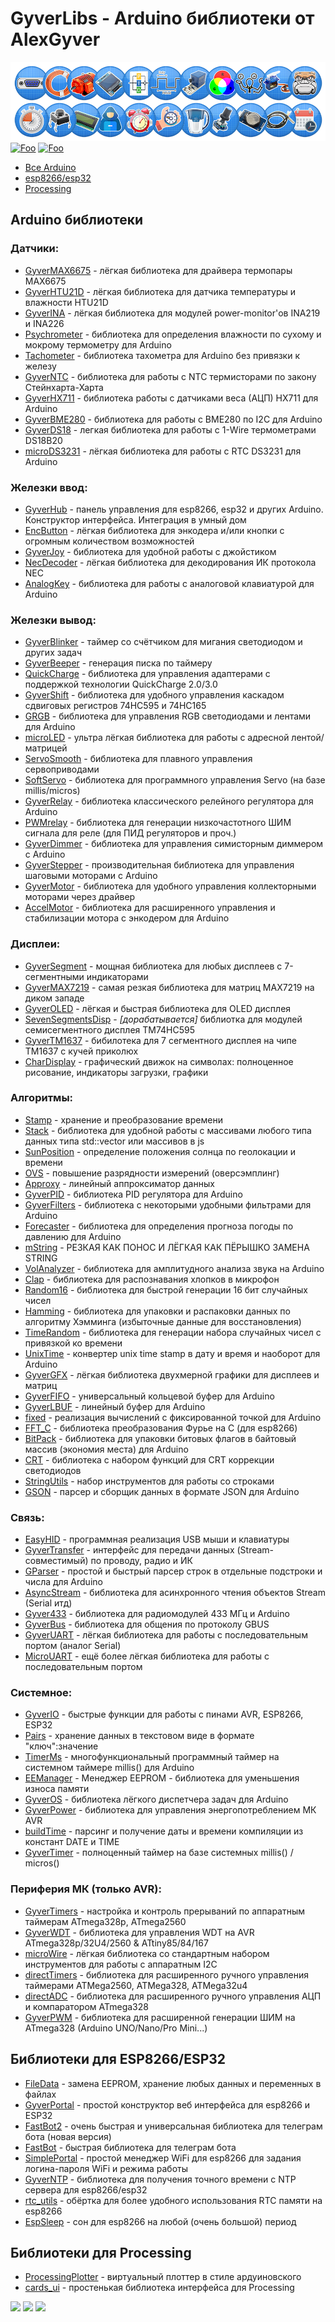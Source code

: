# GyverLibs - Arduino библиотеки от AlexGyver
![Logo](/libs.png)
[![Foo](https://img.shields.io/badge/README-ENGLISH-blueviolet.svg?style=for-the-badge)](https://github-com.translate.goog/GyverLibs/GyverLibs?_x_tr_sl=ru&_x_tr_tl=en)
[![Foo](https://img.shields.io/badge/ПОДПИСАТЬСЯ-НА%20ОБНОВЛЕНИЯ-brightgreen.svg?style=social&logo=telegram&color=blue)](https://t.me/GyverLibs)

- [Все Arduino](#arduino)
- [esp8266/esp32](#esp)
- [Processing](#processing)

<a id="arduino"></a>
## Arduino библиотеки
### Датчики:
- [GyverMAX6675](https://github.com/GyverLibs/GyverMAX6675) - лёгкая библиотека для драйвера термопары MAX6675
- [GyverHTU21D](https://github.com/GyverLibs/GyverHTU21D) - лёгкая библиотека для датчика температуры и влажности HTU21D
- [GyverINA](https://github.com/GyverLibs/GyverINA) - лёгкая библиотека для модулей power-monitor'ов INA219 и INA226
- [Psychrometer](https://github.com/GyverLibs/Psychrometer) - библиотека для определения влажности по сухому и мокрому термометру для Arduino
- [Tachometer](https://github.com/GyverLibs/Tachometer) - библиотека тахометра для Arduino без привязки к железу
- [GyverNTC](https://github.com/GyverLibs/GyverNTC) - библиотека для работы с NTC термисторами по закону Стейнхарта-Харта
- [GyverHX711](https://github.com/GyverLibs/GyverHX711) - библиотека работы с датчиками веса (АЦП) HX711 для Arduino
- [GyverBME280](https://github.com/GyverLibs/GyverBME280) - библиотека для работы с BME280 по I2C для Arduino
- [GyverDS18](https://github.com/GyverLibs/GyverDS18) - легкая библиотека для работы с 1-Wire термометрами DS18B20
- [microDS3231](https://github.com/GyverLibs/microDS3231) - лёгкая библиотека для работы с RTC DS3231 для Arduino

### Железки ввод:
- [GyverHub](https://github.com/GyverLibs/GyverHub) - панель управления для esp8266, esp32 и других Arduino. Конструктор интерфейса. Интеграция в умный дом
- [EncButton](https://github.com/GyverLibs/EncButton) - лёгкая библиотека для энкодера и/или кнопки с огромным количеством возможностей
- [GyverJoy](https://github.com/GyverLibs/GyverJoy) - библиотека для удобной работы с джойстиком
- [NecDecoder](https://github.com/GyverLibs/NecDecoder) - лёгкая библиотека для декодирования ИК протокола NEC
- [AnalogKey](https://github.com/GyverLibs/AnalogKey) - библиотека для работы с аналоговой клавиатурой для Arduino

### Железки вывод:
- [GyverBlinker](https://github.com/GyverLibs/GyverBlinker) - таймер со счётчиком для мигания светодиодом и других задач
- [GyverBeeper](https://github.com/GyverLibs/GyverBeeper) - генерация писка по таймеру
- [QuickCharge](https://github.com/GyverLibs/QuickCharge) - библиотека для управления адаптерами с поддержкой технологии QuickCharge 2.0/3.0
- [GyverShift](https://github.com/GyverLibs/GyverShift) - библиотека для удобного управления каскадом сдвиговых регистров 74HC595 и 74HC165
- [GRGB](https://github.com/GyverLibs/GRGB) - библиотека для управления RGB светодиодами и лентами для Arduino
- [microLED](https://github.com/GyverLibs/microLED) - ультра лёгкая библиотека для работы с адресной лентой/матрицей
- [ServoSmooth](https://github.com/GyverLibs/ServoSmooth) - библиотека для плавного управления сервоприводами
- [SoftServo](https://github.com/GyverLibs/SoftServo) - библиотека для программного управления Servo (на базе millis/micros)
- [GyverRelay](https://github.com/GyverLibs/GyverRelay) - библиотека классического релейного регулятора для Arduino
- [PWMrelay](https://github.com/GyverLibs/PWMrelay) - библиотека для генерации низкочастотного ШИМ сигнала для реле (для ПИД регуляторов и проч.)
- [GyverDimmer](https://github.com/GyverLibs/GyverDimmer) - библиотека для управления симисторным диммером с Arduino
- [GyverStepper](https://github.com/GyverLibs/GyverStepper) - производительная библиотека для управления шаговыми моторами с Arduino
- [GyverMotor](https://github.com/GyverLibs/GyverMotor) - библиотека для удобного управления коллекторными моторами через драйвер
- [AccelMotor](https://github.com/GyverLibs/AccelMotor) - библиотека для расширенного управления и стабилизации мотора с энкодером для Arduino

### Дисплеи:
- [GyverSegment](https://github.com/GyverLibs/GyverSegment) - мощная библиотека для любых дисплеев с 7-сегментными индикаторами
- [GyverMAX7219](https://github.com/GyverLibs/GyverMAX7219) - самая резкая библиотека для матриц MAX7219 на диком западе
- [GyverOLED](https://github.com/GyverLibs/GyverOLED) - лёгкая и быстрая библиотека для OLED дисплея
- [SevenSegmentsDisp](https://github.com/GyverLibs/SevenSegmentsDisp) - *[дорабатывается]* библиотка для модулей семисегментного дисплея TM74HC595
- [GyverTM1637](https://github.com/GyverLibs/GyverTM1637) - бибилотека для 7 сегментного дисплея на чипе TM1637 с кучей приколюх
- [CharDisplay](https://github.com/GyverLibs/CharDisplay) - графический движок на символах: полноценное рисование, индикаторы загрузки, графики

### Алгоритмы:
- [Stamp](https://github.com/GyverLibs/Stamp) - хранение и преобразование времени
- [Stack](https://github.com/GyverLibs/Stack) - библиотека для удобной работы с массивами любого типа данных типа std::vector или массивов в js
- [SunPosition](https://github.com/GyverLibs/SunPosition) - определение положения солнца по геолокации и времени
- [OVS](https://github.com/GyverLibs/OVS) - повышение разрядности измерений (оверсэмплинг)
- [Approxy](https://github.com/GyverLibs/Approxy) - линейный аппроксиматор данных
- [GyverPID](https://github.com/GyverLibs/GyverPID) - библиотека PID регулятора для Arduino
- [GyverFilters](https://github.com/GyverLibs/GyverFilters) - библиотека с некоторыми удобными фильтрами для Arduino
- [Forecaster](https://github.com/GyverLibs/Forecaster) - библиотека для определения прогноза погоды по давлению для Arduino
- [mString](https://github.com/GyverLibs/mString) - РЕЗКАЯ КАК ПОНОС И ЛЁГКАЯ КАК ПЁРЫШКО ЗАМЕНА STRING
- [VolAnalyzer](https://github.com/GyverLibs/VolAnalyzer) - библиотека для амплитудного анализа звука на Arduino
- [Clap](https://github.com/GyverLibs/Clap) - библиотека для распознавания хлопков в микрофон
- [Random16](https://github.com/GyverLibs/Random16) - библиотека для быстрой генерации 16 бит случайных чисел
- [Hamming](https://github.com/GyverLibs/Hamming) - библиотека для упаковки и распаковки данных по алгоритму Хэмминга (избыточные данные для восстановления)
- [TimeRandom](https://github.com/GyverLibs/TimeRandom) - библиотека для генерации набора случайных чисел с привязкой ко времени
- [UnixTime](https://github.com/GyverLibs/UnixTime) - конвертер unix time stamp в дату и время и наоборот для Arduino
- [GyverGFX](https://github.com/GyverLibs/GyverGFX) - лёгкая библиотека двухмерной графики для дисплеев и матриц
- [GyverFIFO](https://github.com/GyverLibs/GyverFIFO) - универсальный кольцевой буфер для Arduino
- [GyverLBUF](https://github.com/GyverLibs/GyverLBUF) - линейный буфер для Arduino
- [fixed](https://github.com/GyverLibs/fixed) - реализация вычислений с фиксированной точкой для Arduino
- [FFT_C](https://github.com/GyverLibs/FFT_C) - библиотека преобразования Фурье на С (для esp8266)
- [BitPack](https://github.com/GyverLibs/BitPack) - библиотека для упаковки битовых флагов в байтовый массив (экономия места) для Arduino
- [CRT](https://github.com/GyverLibs/CRT) - библиотека с набором функций для CRT коррекции светодиодов
- [StringUtils](https://github.com/GyverLibs/StringUtils) - набор инструментов для работы со строками
- [GSON](https://github.com/GyverLibs/GSON) - парсер и сборщик данных в формате JSON для Arduino

### Связь:
- [EasyHID](https://github.com/GyverLibs/EasyHID) - программная реализация USB мыши и клавиатуры
- [GyverTransfer](https://github.com/GyverLibs/GyverTransfer) - интерфейс для передачи данных (Stream-совместимый) по проводу, радио и ИК
- [GParser](https://github.com/GyverLibs/GParser) - простой и быстрый парсер строк в отдельные подстроки и числа для Arduino
- [AsyncStream](https://github.com/GyverLibs/AsyncStream) - библиотека для асинхронного чтения объектов Stream (Serial итд)
- [Gyver433](https://github.com/GyverLibs/Gyver433) - библиотека для радиомодулей 433 МГц и Arduino
- [GyverBus](https://github.com/GyverLibs/GyverBus) - библиотека для общения по протоколу GBUS
- [GyverUART](https://github.com/GyverLibs/GyverUART) - лёгкая библиотека для работы с последовательным портом (аналог Serial)
- [MicroUART](https://github.com/GyverLibs/MicroUART) - ещё более лёгкая библиотека для работы с последовательным портом

### Системное:
- [GyverIO](https://github.com/GyverLibs/GyverIO) - быстрые функции для работы с пинами AVR, ESP8266, ESP32
- [Pairs](https://github.com/GyverLibs/Pairs) - хранение данных в текстовом виде в формате "ключ":значение
- [TimerMs](https://github.com/GyverLibs/TimerMs) - многофункциональный программный таймер на системном таймере millis() для Arduino
- [EEManager](https://github.com/GyverLibs/EEManager) - Менеджер EEPROM - библиотека для уменьшения износа памяти
- [GyverOS](https://github.com/GyverLibs/GyverOS) - библиотека лёгкого диспетчера задач для Arduino
- [GyverPower](https://github.com/GyverLibs/GyverPower) - библиотека для управления энергопотреблением МК AVR
- [buildTime](https://github.com/GyverLibs/buildTime) - парсинг и получение даты и времени компиляции из констант DATE и TIME
- [GyverTimer](https://github.com/GyverLibs/GyverTimer) - полноценный таймер на базе системных millis() / micros()

### Периферия МК (только AVR):
- [GyverTimers](https://github.com/GyverLibs/GyverTimers) - настройка и контроль прерываний по аппаратным таймерам ATmega328p, ATmega2560
- [GyverWDT](https://github.com/GyverLibs/GyverWDT) - библиотека для управления WDT на AVR ATmega328p/32U4/2560 & ATtiny85/84/167
- [microWire](https://github.com/GyverLibs/microWire) - лёгкая библиотека со стандартным набором инструментов для работы с аппаратным I2C
- [directTimers](https://github.com/GyverLibs/directTimers) - библиотека для расширенного ручного управления таймерами ATMega2560, ATMega328, ATMega32u4
- [directADC](https://github.com/GyverLibs/directADC) - библиотека для расширенного ручного управления АЦП и компаратором ATmega328
- [GyverPWM](https://github.com/GyverLibs/GyverPWM) - библиотека для расширенной генерации ШИМ на ATmega328 (Arduino UNO/Nano/Pro Mini...)

<a id="esp"></a>
## Библиотеки для ESP8266/ESP32
- [FileData](https://github.com/GyverLibs/FileData) - замена EEPROM, хранение любых данных и переменных в файлах
- [GyverPortal](https://github.com/GyverLibs/GyverPortal) - простой конструктор веб интерфейса для esp8266 и ESP32
- [FastBot2](https://github.com/GyverLibs/FastBot2) - очень быстрая и универсальная библиотека для телеграм бота (новая версия)
- [FastBot](https://github.com/GyverLibs/FastBot) - быстрая библиотека для телеграм бота
- [SimplePortal](https://github.com/GyverLibs/SimplePortal) - простой менеджер WiFi для esp8266 для задания логина-пароля WiFi и режима работы
- [GyverNTP](https://github.com/GyverLibs/GyverNTP) - библиотека для получения точного времени с NTP сервера для esp8266/esp32
- [rtc_utils](https://github.com/GyverLibs/rtc_utils) - обёртка для более удобного использования RTC памяти на esp8266
- [EspSleep](https://github.com/GyverLibs/EspSleep) - сон для esp8266 на любой (очень большой) период

<a id="processing"></a>
## Библиотеки для Processing
- [ProcessingPlotter](https://github.com/GyverLibs/ProcessingPlotter) - виртуальный плоттер в стиле ардуиновского
- [cards_ui](https://github.com/GyverLibs/cards_ui) - простенькая библиотека интерфейса для Processing

![](https://github-profile-summary-cards.vercel.app/api/cards/profile-details?username=GyverLibs&theme=github)
![](https://github-profile-summary-cards.vercel.app/api/cards/stats?username=GyverLibs&theme=github)
![](https://github-profile-summary-cards.vercel.app/api/cards/productive-time?username=GyverLibs&theme=github)
